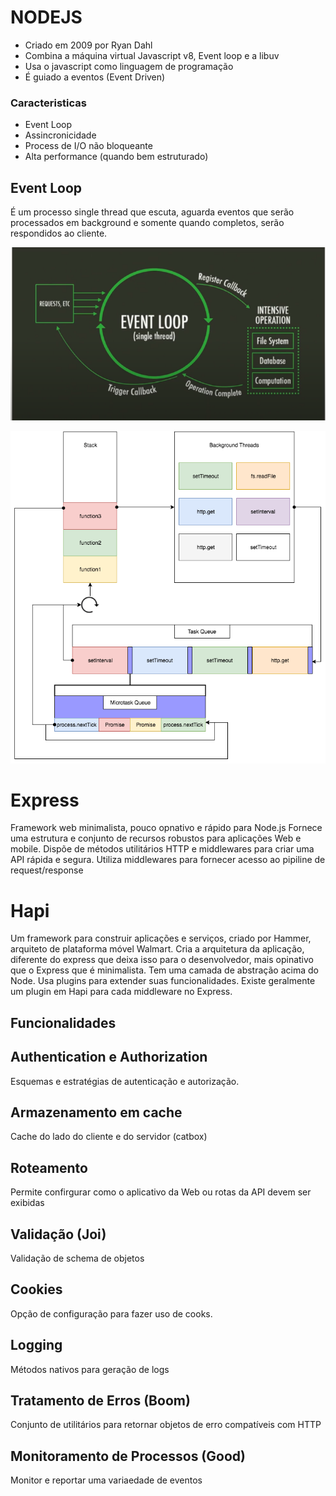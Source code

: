 NODEJS
======

- Criado em 2009 por Ryan Dahl
- Combina a máquina virtual Javascript v8, Event loop e a libuv
- Usa o javascript como linguagem de programação
- É guiado a eventos (Event Driven)

### Caracteristicas
- Event Loop
- Assincronicidade
- Process de I/O não bloqueante
- Alta performance (quando bem estruturado)

## Event Loop
É um processo single thread que escuta, aguarda eventos que serão processados em background e somente quando completos, serão respondidos ao cliente.

![Event Loop](/assets/images/eventLoop.png)

![Event Loop Detail](/assets/images/eventLoopDetail.png)




Express
=======

Framework web minimalista, pouco opnativo e rápido para Node.js
Fornece uma estrutura e conjunto de recursos robustos para aplicações Web e mobile. Dispõe de métodos utilitários HTTP e middlewares para criar uma API rápida e segura.
Utiliza middlewares para fornecer acesso ao pipiline de request/response



Hapi
====
Um framework para construir aplicações e serviços, criado por Hammer, arquiteto de plataforma móvel Walmart.
Cria a arquitetura da aplicação, diferente do express que deixa isso para o desenvolvedor, mais opinativo que o Express que é minimalista.
Tem uma camada de abstração acima do Node. 
Usa plugins para extender suas funcionalidades. Existe geralmente um plugin em Hapi para cada middleware no Express.


Funcionalidades
-----------------

## Authentication e Authorization 
Esquemas e estratégias de autenticação e autorização. 

## Armazenamento em cache
Cache do lado do cliente e do servidor (catbox)

## Roteamento
Permite confirgurar como o aplicativo da Web ou rotas da API devem ser exibidas

## Validação (Joi)
Validação de schema de objetos 

## Cookies
Opção de configuração para fazer uso de cooks.

## Logging 
Métodos nativos para geração de logs

## Tratamento de Erros (Boom)
Conjunto de utilitários para retornar objetos de erro compatíveis com HTTP

## Monitoramento de Processos (Good)
Monitor e reportar uma variaedade de eventos




